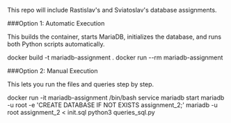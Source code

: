 This repo will include Rastislav's and Sviatoslav's database assignments.


###Option 1: Automatic Execution

This builds the container, starts MariaDB, initializes the database, and runs both Python scripts automatically.


docker build -t mariadb-assignment .
docker run --rm mariadb-assignment



###Option 2: Manual Execution

This lets you run the files and queries step by step.

docker run -it mariadb-assignment /bin/bash
service mariadb start
mariadb -u root -e 'CREATE DATABASE IF NOT EXISTS assignment_2;'
mariadb -u root assignment_2 < init.sql
python3 queries_sql.py
